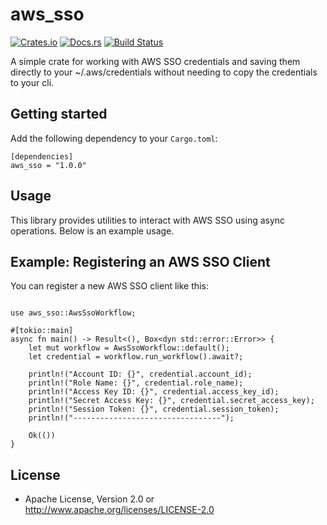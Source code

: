 # aws_sso

[![Crates.io](https://img.shields.io/crates/v/aws_sso.svg)](https://crates.io/crates/aws_sso)
[![Docs.rs](https://docs.rs/aws_sso/badge.svg)](https://docs.rs/aws_sso)
[![Build Status](https://img.shields.io/github/actions/workflow/status/davidwebstar34/aws_sso/rust.yml?query=branch%3Amain)](https://github.com/davidwebstar34/aws_sso/actions?query=branch%3Amain)

A simple crate for working with AWS SSO credentials and saving them directly to your ~/.aws/credentials without needing to copy the credentials to your cli.

## Getting started

Add the following dependency to your `Cargo.toml`:

```
[dependencies]
aws_sso = "1.0.0"

```

## Usage

This library provides utilities to interact with AWS SSO using async operations. Below is an example usage.

## Example: Registering an AWS SSO Client

You can register a new AWS SSO client like this:

```

use aws_sso::AwsSsoWorkflow;

#[tokio::main]
async fn main() -> Result<(), Box<dyn std::error::Error>> {
    let mut workflow = AwsSsoWorkflow::default();
    let credential = workflow.run_workflow().await?;

    println!("Account ID: {}", credential.account_id);
    println!("Role Name: {}", credential.role_name);
    println!("Access Key ID: {}", credential.access_key_id);
    println!("Secret Access Key: {}", credential.secret_access_key);
    println!("Session Token: {}", credential.session_token);
    println!("---------------------------------");

    Ok(())
}

```

## License

- Apache License, Version 2.0 or http://www.apache.org/licenses/LICENSE-2.0
